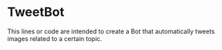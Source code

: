 # TweetBot

This lines or code are intended to create a Bot that automatically tweets images related to a certain topic.
